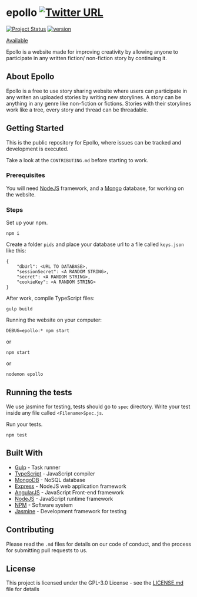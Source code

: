 # epollo [![Twitter URL](https://img.shields.io/twitter/url/http/shields.io.svg?style=social)](https://twitter.com/intent/tweet?text=Take%20a%20look%20at%20this%20repository%20https://github.com/MartinKondor/epollo/)
[![Project Status](https://img.shields.io/badge/status-active-brightgreen.svg?style=flat-square)](https://epollo.herokuapp.com/)
[![version](https://img.shields.io/badge/version-v1.2.0-blue.svg?style=flat-square)](https://github.com/MartinKondor/epollo/releases/tag/1.2.0)

[Available](https://bit.ly/2jumCc2)

Epollo is a website made for improving creativity by allowing anyone to participate in any written fiction/ non-fiction story by continuing it.

## About Epollo

Epollo is a free to use story sharing website where users can participate in any writen an uploaded stories by writing new storylines.
A story can be anything in any genre like non-fiction or fictions.
Stories with their storylines work like a tree, every story and thread can be threadable.

## Getting Started

This is the public repository for Epollo, where issues can be tracked and development is executed.


Take a look at the ```CONTRIBUTING.md``` before starting to work.

### Prerequisites

You will need [NodeJS](https://nodejs.org/en/) framework, and a [Mongo](https://www.typescriptlang.org/) database, for working on the website.

### Steps

Set up your npm.
```
npm i
```

Create a folder ```pids``` and place your database url to a file called ```keys.json``` like this:
```
{
	"dbUrl": <URL TO DATABASE>,
	"sessionSecret": <A RANDOM STRING>,
	"secret": <A RANDOM STRING>,
	"cookieKey": <A RANDOM STRING>
}
```

After work, compile TypeScript files:
```
gulp build
```

Running the website on your computer:
```
DEBUG=epollo:* npm start
```
or
```
npm start
```
or
```
nodemon epollo
```

## Running the tests

We use jasmine for testing, tests should go to ```spec``` directory.
Write your test inside any file called ```<Filename>Spec.js```.

Run your tests.
```
npm test
```

## Built With

* [Gulp](https://gulpjs.com/) - Task runner
* [TypeScript](https://www.typescriptlang.org/) - JavaScript compiler
* [MongoDB](https://www.mongodb.com/) - NoSQL database
* [Express](https://expressjs.com/) - NodeJS web application framework
* [AngularJS](https://angular.io/) - JavaScript Front-end framework
* [NodeJS](https://nodejs.org/en/) - JavaScript runtime framework
* [NPM](https://www.npmjs.com/) - Software system
* [Jasmine](https://jasmine.github.io/) - Development framework for testing

## Contributing

Please read the ```.md``` files for details on our code of conduct, and the process for submitting pull requests to us.

## License

This project is licensed under the GPL-3.0 License - see the [LICENSE.md](https://github.com/MartinKondor/epollo/blob/master/LICENSE.md) file for details
